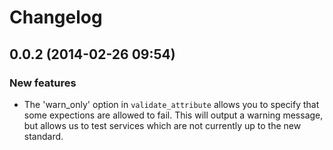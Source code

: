 # Changelog

## 0.0.2 (2014-02-26 09:54)

### New features

* The 'warn_only' option in `validate_attribute` allows you to specify that some expections are allowed to fail. This will output a warning message, but allows us to test services which are not currently up to the new standard.